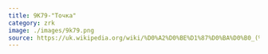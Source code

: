 ```yaml
---
title: 9K79-"Точка"
category: zrk
image: ./images/9k79.png
source: https://uk.wikipedia.org/wiki/%D0%A2%D0%BE%D1%87%D0%BA%D0%B0_(%D1%82%D0%B0%D0%BA%D1%82%D0%B8%D1%87%D0%BD%D0%B8%D0%B9_%D1%80%D0%B0%D0%BA%D0%B5%D1%82%D0%BD%D0%B8%D0%B9_%D0%BA%D0%BE%D0%BC%D0%BF%D0%BB%D0%B5%D0%BA%D1%81)
---
```

